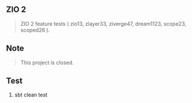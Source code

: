 ZIO 2
-----
>ZIO 2 feature tests ( zio13, zlayer33, ziverge47, dream1123, scope23, scoped26 ).

Note
----
>This project is closed.

Test
----
1. sbt clean test
